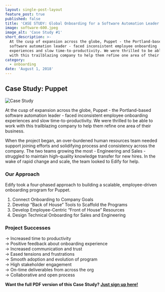 ```yaml
---
layout: single-post-layout
feature_post: true
published: false
title: 'CASE STUDY: Global Onboarding for a Software Automation Leader'
image: software-600.jpeg
image_alt: 'Case Study #1'
short_description: >-
  At the cusp of expansion across the globe, Puppet - the Portland-based
  software automation leader - faced inconsistent employee onboarding
  experiences and slow time-to-productivity. We were thrilled to be able to work
  with this trailblazing company to help them refine one area of their business.
category:
  - onboarding
date: 'August 1, 2018'
---
```

## Case Study: Puppet

![Case Study]({{site.baseurl}}/img/software-600.jpeg)

At the cusp of expansion across the globe, Puppet - the Portland-based software automation leader - faced inconsistent employee onboarding experiences and slow time-to-productivity. We were thrilled to be able to work with this trailblazing company to help them refine one area of their business.

When the project began, an over-burdened human resources team needed support joining efforts and solidifying process and consistency across the company. The two teams growing the most - Engineering and Sales - struggled to maintain high-quality knowledge transfer for new hires. In the wake of rapid  change and scale, the team looked to Edify for help.

### Our Approach

Edify took a four-phased approach to building a scalable, employee-driven onboarding program for Puppet.

1. Connect Onboarding to Company Goals
2. Develop “Back of House” Tools to Scaffold the Programs
3. Develop Employee-Centric “Front of House” Resources
4. Design Technical Onboarding for Sales and Engineering

### Project Successes

→  Increased time to productivity  
→  Positive feedback about onboarding experience  
→  Increased communication and trust  
→  Eased tensions and frustrations  
→  Smooth adoption and evolution of program  
→  High stakeholder engagement  
→  On-time deliverables from across the org  
→  Collaborative and open process

**Want the full PDF version of this Case Study? [Just sign up here!](http://eepurl.com/dkWwRv)**
